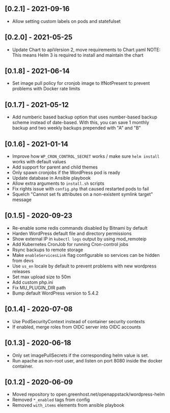 ## [0.2.1] - 2021-09-16

* Allow setting custom labels on pods and statefulset

## [0.2.0] - 2021-05-25

* Update Chart to apiVersion 2, move requirements to Chart.yaml
  NOTE: This means Helm 3 is required to install and maintain the chart

## [0.1.8] - 2021-06-14

* Set image pull policy for cronjob image to IfNotPresent to prevent problems
  with Docker rate limits

## [0.1.7] - 2021-05-12

* Add numberic based backup option that uses number-based backup scheme instead
  of date-based. With this, you can save 1 monthly backup and two weekly backups
  prepended with "A" and "B"

## [0.1.6] - 2021-01-14

* Improve how `WP_CRON_CONTROL_SECRET` works / make sure `helm install` works with default values
* Add support for parent and child themes
* Only spawn cronjobs if the WordPress pod is ready
* Update database in Ansible playbook
* Allow extra arguments to `install.sh` scripts
* Fix rights issue with `config.php` that caused restarted pods to fail
* Squelch "Cannot set fs attributes on a non-existent symlink target" message

## [0.1.5] - 2020-09-23

* Re-enable some redis commands disabled by Bitnami by default
* Harden WordPress default file and directory permissions
* Show external IP in `kubectl logs` output by using mod_remoteip
* Add Kubernetes CronJob for running Cron-control jobs
* Rsync backups to remote storage
* Make `enableServicesLink` flag configurable so services can be hidden from devs
* Use `us_en` locale by default to prevent problems with new wordpress releases
* Set max upload size to 50m
* Add custom php.ini
* Fix MU_PLUGIN_DIR path
* Bump default WordPress version to 5.4.2

## [0.1.4] - 2020-07-08

* Use PodSecurityContext instead of container security contexts
* If enabled, merge roles from OIDC server into OIDC accounts

## [0.1.3] - 2020-06-18

* Only set imagePullSecrets if the corresponding helm value is set.
* Run apache as non-root user, and listen on port 8080 inside the docker
  container.

## [0.1.2] - 2020-06-09

* Moved repository to open.greenhost.net/openappstack/wordpress-helm
* Removed `*_enabled` tags from config
* Removed `with_items` elements from ansible playbook
